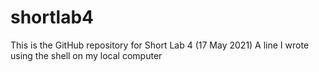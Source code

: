 # shortlab4
This is the GitHub repository for Short Lab 4  (17 May 2021) 
A line I wrote using the shell on my local computer
